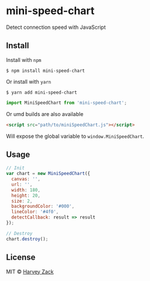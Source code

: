 # mini-speed-chart

Detect connection speed with JavaScript

## Install

Install with `npm`

```
$ npm install mini-speed-chart
```

Or install with `yarn`

```
$ yarn add mini-speed-chart
```

```js
import MiniSpeedChart from 'mini-speed-chart';
```

Or umd builds are also available

```html
<script src="path/to/miniSpeedChart.js"></script>
```

Will expose the global variable to `window.MiniSpeedChart`.

## Usage

```js
// Init
var chart = new MiniSpeedChart({
  canvas: '',
  url: '',
  width: 180,
  height: 20,
  size: 2,
  backgroundColor: '#000',
  lineColor: '#4f0',
  detectCallback: result => result
});

// Destroy
chart.destroy();
```

## License

MIT © [Harvey Zack](https://www.zhw-island.com/)
